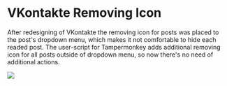 # VKontakte Removing Icon

After redesigning of VKontakte the removing icon for posts was placed to the post's dropdown menu, which makes it not comfortable to hide each readed post. The user-script for Tampermonkey adds additional removing icon for all posts outside of dropdown menu, so now there's no need of additional actions.

![](https://cloud.githubusercontent.com/assets/1681601/25255890/9afe891e-262d-11e7-914b-c507ba74f575.png)